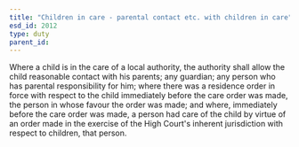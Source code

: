 ```yaml
---
title: "Children in care - parental contact etc. with children in care"
esd_id: 2012
type: duty
parent_id:  
---
```


Where a child is in the care of a local authority, the authority shall allow the child reasonable contact with his parents; any guardian; any person who has parental responsibility for him; where there was a residence order in force with respect to the child immediately before the care order was made, the person in whose favour the order was made; and where, immediately before the care order was made, a person had care of the child by virtue of an order made in the exercise of the High Court's inherent jurisdiction with respect to children, that person.

